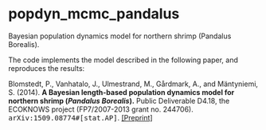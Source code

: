 # popdyn_mcmc_pandalus
Bayesian population dynamics model for northern shrimp (Pandalus Borealis).

The code implements the model described in the following paper, and reproduces the results:
<p>
	Blomstedt, P., Vanhatalo, J., Ulmestrand, M., G&aring;rdmark, A., and M&auml;ntyniemi, S. (2014). 
	<b>A Bayesian length-based population dynamics model for northern shrimp (<i>Pandalus Borealis</i>).</b> 
	Public Deliverable D4.18, the ECOKNOWS project (FP7/2007-2013 grant no. 244706). 
	<tt>arXiv:1509.08774#[stat.AP]</tt>.
	<a href="http://arxiv.org/abs/1509.08774">[Preprint]</a> 
</p>
